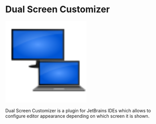 Dual Screen Customizer
===

<img height="256" src="src/main/resources/META-INF/pluginIcon.svg" width="256"/>

Dual Screen Customizer is a plugin for JetBrains IDEs which allows to configure
editor appearance depending on which screen it is shown.
